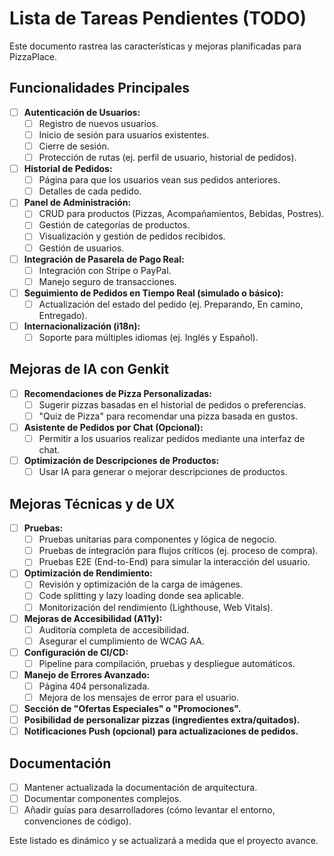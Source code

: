 # Lista de Tareas Pendientes (TODO)

Este documento rastrea las características y mejoras planificadas para PizzaPlace.

## Funcionalidades Principales
- [ ] **Autenticación de Usuarios:**
    - [ ] Registro de nuevos usuarios.
    - [ ] Inicio de sesión para usuarios existentes.
    - [ ] Cierre de sesión.
    - [ ] Protección de rutas (ej. perfil de usuario, historial de pedidos).
- [ ] **Historial de Pedidos:**
    - [ ] Página para que los usuarios vean sus pedidos anteriores.
    - [ ] Detalles de cada pedido.
- [ ] **Panel de Administración:**
    - [ ] CRUD para productos (Pizzas, Acompañamientos, Bebidas, Postres).
    - [ ] Gestión de categorías de productos.
    - [ ] Visualización y gestión de pedidos recibidos.
    - [ ] Gestión de usuarios.
- [ ] **Integración de Pasarela de Pago Real:**
    - [ ] Integración con Stripe o PayPal.
    - [ ] Manejo seguro de transacciones.
- [ ] **Seguimiento de Pedidos en Tiempo Real (simulado o básico):**
    - [ ] Actualización del estado del pedido (ej. Preparando, En camino, Entregado).
- [ ] **Internacionalización (i18n):**
    - [ ] Soporte para múltiples idiomas (ej. Inglés y Español).

## Mejoras de IA con Genkit
- [ ] **Recomendaciones de Pizza Personalizadas:**
    - [ ] Sugerir pizzas basadas en el historial de pedidos o preferencias.
    - [ ] "Quiz de Pizza" para recomendar una pizza basada en gustos.
- [ ] **Asistente de Pedidos por Chat (Opcional):**
    - [ ] Permitir a los usuarios realizar pedidos mediante una interfaz de chat.
- [ ] **Optimización de Descripciones de Productos:**
    - [ ] Usar IA para generar o mejorar descripciones de productos.

## Mejoras Técnicas y de UX
- [ ] **Pruebas:**
    - [ ] Pruebas unitarias para componentes y lógica de negocio.
    - [ ] Pruebas de integración para flujos críticos (ej. proceso de compra).
    - [ ] Pruebas E2E (End-to-End) para simular la interacción del usuario.
- [ ] **Optimización de Rendimiento:**
    - [ ] Revisión y optimización de la carga de imágenes.
    - [ ] Code splitting y lazy loading donde sea aplicable.
    - [ ] Monitorización del rendimiento (Lighthouse, Web Vitals).
- [ ] **Mejoras de Accesibilidad (A11y):**
    - [ ] Auditoría completa de accesibilidad.
    - [ ] Asegurar el cumplimiento de WCAG AA.
- [ ] **Configuración de CI/CD:**
    - [ ] Pipeline para compilación, pruebas y despliegue automáticos.
- [ ] **Manejo de Errores Avanzado:**
    - [ ] Página 404 personalizada.
    - [ ] Mejora de los mensajes de error para el usuario.
- [ ] **Sección de "Ofertas Especiales" o "Promociones".**
- [ ] **Posibilidad de personalizar pizzas (ingredientes extra/quitados).**
- [ ] **Notificaciones Push (opcional) para actualizaciones de pedidos.**

## Documentación
- [ ] Mantener actualizada la documentación de arquitectura.
- [ ] Documentar componentes complejos.
- [ ] Añadir guías para desarrolladores (cómo levantar el entorno, convenciones de código).

Este listado es dinámico y se actualizará a medida que el proyecto avance.